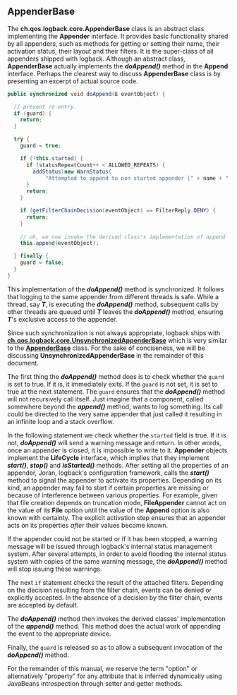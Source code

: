 ## AppenderBase

The **ch.qos.logback.core.AppenderBase** class is an abstract class implementing the **Appender** interface. It provides basic functionality shared by all appenders, such as methods for getting or setting their name, their activation status, their layout and their filters. It is the super-class of all appenders shipped with logback. Although an abstract class, **AppenderBase** actually implements the **_doAppend()_** method in the **Append** interface. Perhaps the clearest way to discuss **AppenderBase** class is by presenting an excerpt of actual source code.


```java
public synchronized void doAppend(E eventObject) {

  // prevent re-entry.
  if (guard) {
    return;
  }

  try {
    guard = true;

    if (!this.started) {
      if (statusRepeatCount++ < ALLOWED_REPEATS) {
        addStatus(new WarnStatus(
            "Attempted to append to non started appender [" + name + "].",this));
      }
      return;
    }

    if (getFilterChainDecision(eventObject) == FilterReply.DENY) {
      return;
    }
    
    // ok, we now invoke the derived class's implementation of append
    this.append(eventObject);

  } finally {
    guard = false;
  }
}
```

This implementation of the **_doAppend()_** method is synchronized. It follows that logging to the same appender from different threads is safe. While a thread, say **_T_**, is executing the **_doAppend()_** method, subsequent calls by other threads are queued until **_T_** leaves the **_doAppend()_** method, ensuring **_T_**'s exclusive access to the appender.

Since such synchronization is not always appropriate, logback ships with **[ch.qos.logback.core.UnsynchronizedAppenderBase](https://logback.qos.ch/xref/ch/qos/logback/core/UnsynchronizedAppenderBase.html)** which is very similar to the **[AppenderBase](https://logback.qos.ch/xref/ch/qos/logback/core/AppenderBase.html)** class. For the sake of conciseness, we will be discussing **UnsynchronizedAppenderBase** in the remainder of this document.

The first thing the **_doAppend()_** method does is to check whether the `guard` is set to true. If it is, it immediately exits. If the `guard` is not set, it is set to true at the next statement. The `guard` ensures that the **_doAppend()_** method will not recursively call itself. Just imagine that a component, called somewhere beyond the **_append()_** method, wants to log something. Its call could be directed to the very same appender that just called it resulting in an infinite loop and a stack overflow.

In the following statement we check whether the `started` field is true. If it is not, **_doAppend()_** will send a warning message and return. In other words, once an appender is closed, it is impossible to write to it. **Appender** objects implement the **LifeCycle** interface, which implies that they implement **_start()_**, **_stop()_** and **_isStarted()_** methods. After setting all the properties of an appender, Joran, logback's configuration framework, calls the **_start()_** method to signal the appender to activate its properties. Depending on its kind, an appender may fail to start if certain properties are missing or because of interference between various properties. For example, given that file creation depends on truncation mode, **FileAppender** cannot act on the value of its **File** option until the value of the **Append** option is also known with certainty. The explicit activation step ensures that an appender acts on its properties _after_ their values become known.

If the appender could not be started or if it has been stopped, a warning message will be issued through logback's internal status management system. After several attempts, in order to avoid flooding the internal status system with copies of the same warning message, the **_doAppend()_** method will stop issuing these warnings.

The next `if` statement checks the result of the attached filters. Depending on the decision resulting from the filter chain, events can be denied or explicitly accepted. In the absence of a decision by the filter chain, events are accepted by default.

The **_doAppend()_** method then invokes the derived classes' implementation of the **_append()_** method. This method does the actual work of appending the event to the appropriate device.

Finally, the `guard` is released so as to allow a subsequent invocation of the **_doAppend()_** method.

For the remainder of this manual, we reserve the term "option" or alternatively "property" for any attribute that is inferred dynamically using JavaBeans introspection through setter and getter methods.
